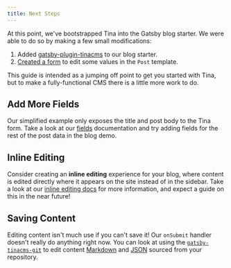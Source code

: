 ```yaml
---
title: Next Steps
---
```


At this point, we've bootstrapped Tina into the Gatsby blog starter. We were able to do so by making a few small modifications:

1. Added [gatsby-plugin-tinacms](/guides/gatsby/adding-tina/project-setup) to our blog starter.
2. [Created a form](/guides/gatsby/adding-tina/creating-forms) to edit some values in the `Post` template.

This guide is intended as a jumping off point to get you started with Tina, but to make a fully-functional CMS there is a little more work to do.

## Add More Fields

Our simplified example only exposes the title and post body to the Tina form. Take a look at our [fields](/docs/plugins/fields) documentation and try adding fields for the rest of the post data in the blog demo.

## Inline Editing

Consider creating an **inline editing** experience for your blog, where content is edited directly where it appears on the site instead of in the sidebar. Take a look at our [inline editing docs](/docs/ui/inline-editing) for more information, and expect a guide on this in the near future!

## Saving Content

Editing content isn't much use if you can't save it! Our `onSubmit` handler doesn't really do anything right now. You can look at using the [`gatsby-tinacms-git`](/guides/gatsby/using-git/installation) to edit content [Markdown](/guides/gatsby/using-git/installation) and [JSON](/guides/gatsby/using-git/create-json-form) sourced from your repository.
